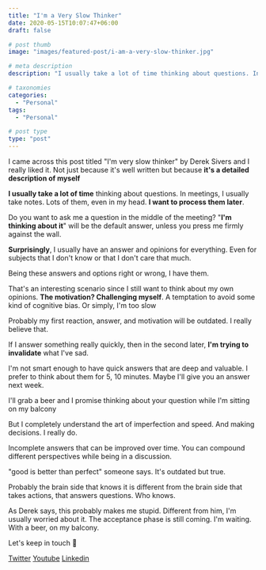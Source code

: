```yaml
---
title: "I'm a Very Slow Thinker"
date: 2020-05-15T10:07:47+06:00
draft: false

# post thumb
image: "images/featured-post/i-am-a-very-slow-thinker.jpg"

# meta description
description: "I usually take a lot of time thinking about questions. In meetings, I usually take notes. Lots of them, even in my head. I want to process them later. "

# taxonomies
categories: 
  - "Personal"
tags:
  - "Personal"

# post type
type: "post"
---
```


I came across this post titled "I'm very slow thinker" by Derek Sivers and I really liked it. Not just because it's well written but because **it's a detailed description of myself**

**I usually take a lot of time** thinking about questions. In meetings, I usually take notes. Lots of them, even in my head. **I want to process them later**. 

Do you want to ask me a question in the middle of the meeting? "**I'm thinking about it**" will be the default answer, unless you press me firmly against the wall.

**Surprisingly**, I usually have an answer and opinions for everything. Even for subjects that I don't know or that I don't care that much. 

Being these answers and options right or wrong, I have them.

That's an interesting scenario since I still want to think about my own opinions. **The motivation? Challenging myself**. A temptation to avoid some kind of cognitive bias. Or simply, I'm too slow

Probably my first reaction, answer, and motivation will be outdated. I really believe that.

If I answer something really quickly, then in the second later, **I'm trying to invalidate** what I've sad. 

I'm not smart enough to have quick answers that are deep and valuable. I prefer to think about them for 5, 10 minutes. Maybe I'll give you an answer next week. 

I'll grab a beer and I promise thinking about your question while I'm sitting on my balcony

But I completely understand the art of imperfection and speed. And making decisions. I really do.

Incomplete answers that can be improved over time. You can compound different perspectives while being in a discussion. 

"good is better than perfect" someone says. It's outdated but true.

Probably the brain side that knows it is different from the brain side that takes actions, that answers questions. Who knows.

As Derek says, this probably makes me stupid. Different from him, I'm usually worried about it. The acceptance phase is still coming. I'm waiting. With a beer, on my balcony.

Let's keep in touch 🙂

[Twitter](https://twitter.com/_alex_gama/)
[Youtube](https://www.youtube.com/channel/UCn09BXJXOCPLARsqNvxEFuw?view_as=subscriber/)
[Linkedin](https://www.linkedin.com/in/alexandregama/)